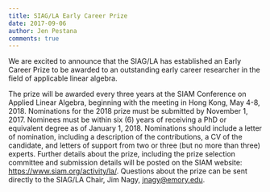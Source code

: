 ```yaml
---
title: SIAG/LA Early Career Prize
date: 2017-09-06
author: Jen Pestana
comments: true
---
```


We are excited to announce that the SIAG/LA has established an Early Career Prize to be awarded to an outstanding early career researcher in the field of applicable linear algebra.  

The prize will be awarded every three years at the SIAM Conference on Applied Linear Algebra, beginning with the meeting in Hong Kong, May 4-8, 2018.  Nominations for the 2018 prize must be submitted by November 1, 2017.  Nominees must be within six (6) years of receiving a PhD or equivalent degree as of January 1, 2018. Nominations should include a letter of nomination, including a description of the contributions, a CV of the candidate, and letters of support from two or three (but no more than three) experts.  Further details about the prize, including the prize selection committee and submission details will be posted on the SIAM website: <https://www.siam.org/activity/la/>.  Questions about the prize can be sent directly to the SIAG/LA Chair, Jim Nagy, <jnagy@emory.edu>.


